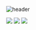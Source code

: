 ![header](https://capsule-render.vercel.app/api?type=wave&height=300&color=black)

<img src="https://img.shields.io/badge/42-000000?style=for-the-badge&logo=&logoColor=white"> <img src="https://img.shields.io/badge/C-A8B9CC?style=for-the-badge&logo=&logoColor=white"> <img src="https://img.shields.io/badge/C++-00599C?style=for-the-badge&logo=&logoColor=white"> 

<!--
**highlyko17/highlyko17** is a ✨ _special_ ✨ repository because its `README.md` (this file) appears on your GitHub profile.

Here are some ideas to get you started:

- 🔭 I’m currently working on ...
- 🌱 I’m currently learning ...
- 👯 I’m looking to collaborate on ...
- 🤔 I’m looking for help with ...
- 💬 Ask me about ...
- 📫 How to reach me: ...
- 😄 Pronouns: ...
- ⚡ Fun fact: ...
-->
